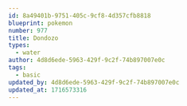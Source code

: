 ```yaml
---
id: 8a49401b-9751-405c-9cf8-4d357cfb8818
blueprint: pokemon
number: 977
title: Dondozo
types:
  - water
author: 4d8d6ede-5963-429f-9c2f-74b897007e0c
tags:
  - basic
updated_by: 4d8d6ede-5963-429f-9c2f-74b897007e0c
updated_at: 1716573316
---
```

